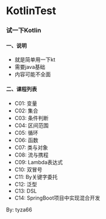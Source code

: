 # KotlinTest
### 试一下Kotlin

#### 一、说明

- 就是简单用一下kt
- 需要java基础
- 内容可能不全面

#### 二、课程列表

- C01: 变量
- C02: 集合
- C03: 条件判断
- C04:  区间范围
- C05: 循环
- C06: 函数
- C07: 类与对象
- C08: 流与携程
- C09: Lambda表达式
- C10: 双冒号
- C11: By关键字委托
- C12: 泛型
- C13: DSL
- C14: SpringBoot项目中实现混合开发

By: tyza66

